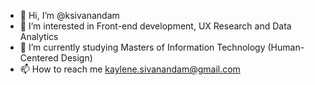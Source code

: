 - 👋 Hi, I’m @ksivanandam
- 👀 I’m interested in Front-end development, UX Research and Data Analytics
- 🌱 I’m currently studying Masters of Information Technology (Human-Centered Design)
- 📫 How to reach me kaylene.sivanandam@gmail.com

